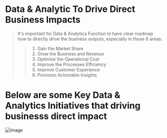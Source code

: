 # Data & Analytic To Drive Direct Business Impacts
> It's important for Data & Analytics Function to have clear roadmap how to directly drive the business outputs, especially in those 6 areas:
>> 1. Gain the Market Share
>> 2. Grow the Business and Revenue
>> 3. Optimize the Operational Cost
>> 4. Improve the Processes Efficiency
>> 5. Improve Customer Experience
>> 6. Provision Actionable Insights

# Below are some Key Data & Analytics Initiatives that driving businesss direct impact
![image](https://user-images.githubusercontent.com/23344558/153519379-3b5fd456-0b49-40ef-97b1-5a2108535ddb.png)
